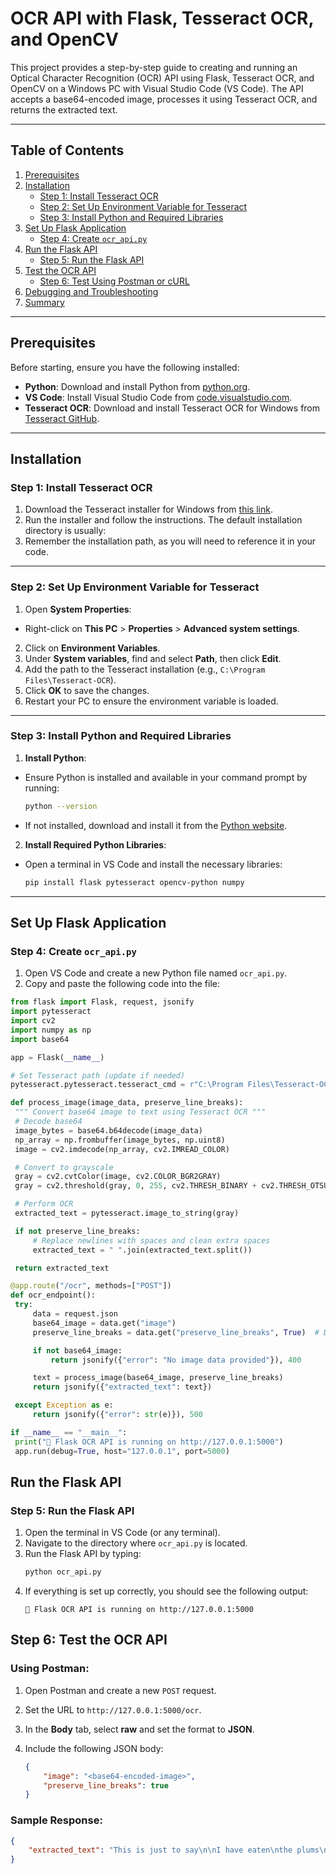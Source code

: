 # OCR API with Flask, Tesseract OCR, and OpenCV

This project provides a step-by-step guide to creating and running an Optical Character Recognition (OCR) API using Flask, Tesseract OCR, and OpenCV on a Windows PC with Visual Studio Code (VS Code). The API accepts a base64-encoded image, processes it using Tesseract OCR, and returns the extracted text.

---

## Table of Contents
1. [Prerequisites](#prerequisites)
2. [Installation](#installation)
   - [Step 1: Install Tesseract OCR](#step-1-install-tesseract-ocr)
   - [Step 2: Set Up Environment Variable for Tesseract](#step-2-set-up-environment-variable-for-tesseract)
   - [Step 3: Install Python and Required Libraries](#step-3-install-python-and-required-libraries)
3. [Set Up Flask Application](#set-up-flask-application)
   - [Step 4: Create `ocr_api.py`](#step-4-create-ocr_apypy)
4. [Run the Flask API](#run-the-flask-api)
   - [Step 5: Run the Flask API](#step-5-run-the-flask-api)
5. [Test the OCR API](#test-the-ocr-api)
   - [Step 6: Test Using Postman or cURL](#step-6-test-using-postman-or-curl)
6. [Debugging and Troubleshooting](#debugging-and-troubleshooting)
7. [Summary](#summary)

---

## Prerequisites

Before starting, ensure you have the following installed:

- **Python**: Download and install Python from [python.org](https://www.python.org/).
- **VS Code**: Install Visual Studio Code from [code.visualstudio.com](https://code.visualstudio.com/).
- **Tesseract OCR**: Download and install Tesseract OCR for Windows from [Tesseract GitHub](https://github.com/tesseract-ocr/tesseract).

---

## Installation

### Step 1: Install Tesseract OCR

1. Download the Tesseract installer for Windows from [this link](https://github.com/tesseract-ocr/tesseract).
2. Run the installer and follow the instructions. The default installation directory is usually:
3. Remember the installation path, as you will need to reference it in your code.

---

### Step 2: Set Up Environment Variable for Tesseract

1. Open **System Properties**:
- Right-click on **This PC** > **Properties** > **Advanced system settings**.
2. Click on **Environment Variables**.
3. Under **System variables**, find and select **Path**, then click **Edit**.
4. Add the path to the Tesseract installation (e.g., `C:\Program Files\Tesseract-OCR`).
5. Click **OK** to save the changes.
6. Restart your PC to ensure the environment variable is loaded.

---

### Step 3: Install Python and Required Libraries

1. **Install Python**:
- Ensure Python is installed and available in your command prompt by running:
  ```bash
  python --version
  ```
- If not installed, download and install it from the [Python website](https://www.python.org/).

2. **Install Required Python Libraries**:
- Open a terminal in VS Code and install the necessary libraries:
  ```bash
  pip install flask pytesseract opencv-python numpy
  ```

---

## Set Up Flask Application

### Step 4: Create `ocr_api.py`

1. Open VS Code and create a new Python file named `ocr_api.py`.
2. Copy and paste the following code into the file:

```python
from flask import Flask, request, jsonify
import pytesseract
import cv2
import numpy as np
import base64

app = Flask(__name__)

# Set Tesseract path (update if needed)
pytesseract.pytesseract.tesseract_cmd = r"C:\Program Files\Tesseract-OCR\tesseract.exe"

def process_image(image_data, preserve_line_breaks):
 """ Convert base64 image to text using Tesseract OCR """
 # Decode base64
 image_bytes = base64.b64decode(image_data)
 np_array = np.frombuffer(image_bytes, np.uint8)
 image = cv2.imdecode(np_array, cv2.IMREAD_COLOR)

 # Convert to grayscale
 gray = cv2.cvtColor(image, cv2.COLOR_BGR2GRAY)
 gray = cv2.threshold(gray, 0, 255, cv2.THRESH_BINARY + cv2.THRESH_OTSU)[1]

 # Perform OCR
 extracted_text = pytesseract.image_to_string(gray)

 if not preserve_line_breaks:
     # Replace newlines with spaces and clean extra spaces
     extracted_text = " ".join(extracted_text.split())

 return extracted_text

@app.route("/ocr", methods=["POST"])
def ocr_endpoint():
 try:
     data = request.json
     base64_image = data.get("image")
     preserve_line_breaks = data.get("preserve_line_breaks", True)  # Default: preserve line breaks

     if not base64_image:
         return jsonify({"error": "No image data provided"}), 400

     text = process_image(base64_image, preserve_line_breaks)
     return jsonify({"extracted_text": text})

 except Exception as e:
     return jsonify({"error": str(e)}), 500

if __name__ == "__main__":
 print("🚀 Flask OCR API is running on http://127.0.0.1:5000")
 app.run(debug=True, host="127.0.0.1", port=5000)
 ```
 
 ## Run the Flask API

### Step 5: Run the Flask API

1. Open the terminal in VS Code (or any terminal).
2. Navigate to the directory where `ocr_api.py` is located.
3. Run the Flask API by typing:
   ```bash
   python ocr_api.py
   ```
4. If everything is set up correctly, you should see the following output:
    ```
    🚀 Flask OCR API is running on http://127.0.0.1:5000
    ```

## Step 6: Test the OCR API

### Using Postman:

1. Open Postman and create a new `POST` request.
2. Set the URL to `http://127.0.0.1:5000/ocr`.
3. In the **Body** tab, select **raw** and set the format to **JSON**.
4. Include the following JSON body:

   ```json
   {
       "image": "<base64-encoded-image>",
       "preserve_line_breaks": true
   }
   ```

### Sample Response:

```json
{
    "extracted_text": "This is just to say\n\nI have eaten\nthe plums\nthat were in\nthe icebox\n\nand which\n\nyou were probably\nsaving\n\nfor breakfast\n\nForgive me\n\nthey were delicious\nso sweet\n\nand so cold\n\nWilliam Carlos Williams\n(September 17th 1883 — March 4th 1963)\n"
}
```


